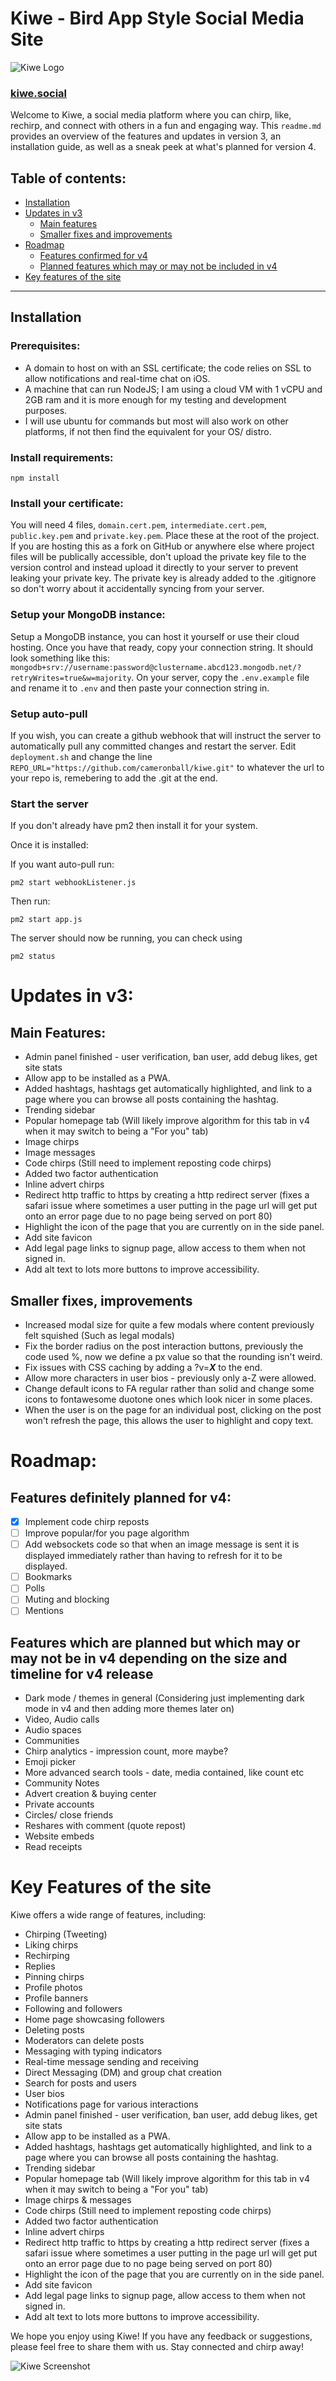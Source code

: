 # Kiwe - Bird App Style Social Media Site

![Kiwe Logo](link_to_logo_image.png)

### <a href="https://kiwe.social">kiwe.social</a>

Welcome to Kiwe, a social media platform where you can chirp, like, rechirp, and connect with others in a fun and engaging way. This `readme.md` provides an overview of the features and updates in version 3, an installation guide, as well as a sneak peek at what's planned for version 4.

## Table of contents:
- <a href="https://github.com/cameronball/kiwe#installation">Installation</a>
- <a href="https://github.com/cameronball/kiwe#updates-in-v3">Updates in v3</a>
  - <a href="https://github.com/cameronball/kiwe#main-features">Main features</a>
  - <a href="https://github.com/cameronball/kiwe#smaller-fixes-improvements">Smaller fixes and improvements</a>
- <a href="https://github.com/cameronball/kiwe#roadmap">Roadmap</a>
  - <a href="https://github.com/cameronball/kiwe?tab=readme-ov-file#features-definitely-planned-for-v4">Features confirmed for v4</a>
  - <a href="https://github.com/cameronball/kiwe?tab=readme-ov-file#features-which-are-planned-but-which-may-or-may-not-be-in-v4-depending-on-the-size-and-timeline-for-v4-release">Planned features which may or may not be included in v4</a>
- <a href="https://github.com/cameronball/kiwe?tab=readme-ov-file#key-features">Key features of the site</a>


<hr>

## Installation
### Prerequisites:
- A domain to host on with an SSL certificate; the code relies on SSL to allow notifications and real-time chat on iOS.
- A machine that can run NodeJS; I am using a cloud VM with 1 vCPU and 2GB ram and it is more enough for my testing and development purposes.
- I will use ubuntu for commands but most will also work on other platforms, if not then find the equivalent for your OS/ distro.

### Install requirements:
```npm install```

### Install your certificate:
You will need 4 files, ```domain.cert.pem```, ```intermediate.cert.pem```, ```public.key.pem``` and ```private.key.pem```. Place these at the root of the project. If you are hosting this as a fork on GitHub or anywhere else where project files will be publically accessible, don't upload the private key file to the version control and instead upload it directly to your server to prevent leaking your private key. The private key is already added to the .gitignore so don't worry about it accidentally syncing from your server.

### Setup your MongoDB instance:
Setup a MongoDB instance, you can host it yourself or use their cloud hosting. Once you have that ready, copy your connection string. It should look something like this: ```mongodb+srv://username:password@clustername.abcd123.mongodb.net/?retryWrites=true&w=majority```. On your server, copy the ```.env.example``` file and rename it to ```.env``` and then paste your connection string in.

### Setup auto-pull
If you wish, you can create a github webhook that will instruct the server to automatically pull any committed changes and restart the server. Edit ```deployment.sh``` and change the line ```REPO_URL="https://github.com/cameronball/kiwe.git"``` to whatever the url to your repo is, remebering to add the .git at the end.

### Start the server
If you don't already have pm2 then install it for your system.

Once it is installed:

If you want auto-pull run:

```pm2 start webhookListener.js```

Then run:

```pm2 start app.js```

The server should now be running, you can check using

```pm2 status```

# Updates in v3:
## Main Features:
- Admin panel finished - user verification, ban user, add debug likes, get site stats
- Allow app to be installed as a PWA.
- Added hashtags, hashtags get automatically highlighted, and link to a page where you can browse all posts containing the hashtag.
- Trending sidebar
- Popular homepage tab (Will likely improve algorithm for this tab in v4 when it may switch to being a "For you" tab)
- Image chirps
- Image messages
- Code chirps (Still need to implement reposting code chirps)
- Added two factor authentication
- Inline advert chirps
- Redirect http traffic to https by creating a http redirect server (fixes a safari issue where sometimes a user putting in the page url will get put onto an error page due to no page being served on port 80)
- Highlight the icon of the page that you are currently on in the side panel.
- Add site favicon
- Add legal page links to signup page, allow access to them when not signed in.
- Add alt text to lots more buttons to improve accessibility.

## Smaller fixes, improvements
- Increased modal size for quite a few modals where content previously felt squished (Such as legal modals)
- Fix the border radius on the post interaction buttons, previously the code used %, now we define a px value so that the rounding isn't weird.
- Fix issues with CSS caching by adding a ?v=**_X_** to the end.
- Allow more characters in user bios - previously only a-Z were allowed.
- Change default icons to FA regular rather than solid and change some icons to fontawesome duotone ones which look nicer in some places.
- When the user is on the page for an individual post, clicking on the post won't refresh the page, this allows the user to highlight and copy text.

# Roadmap:
## Features definitely planned for v4:
- [x] Implement code chirp reposts
- [ ] Improve popular/for you page algorithm
- [ ] Add websockets code so that when an image message is sent it is displayed immediately rather than having to refresh for it to be displayed.
- [ ] Bookmarks
- [ ] Polls
- [ ] Muting and blocking
- [ ] Mentions

## Features which are planned but which may or may not be in v4 depending on the size and timeline for v4 release
- Dark mode / themes in general (Considering just implementing dark mode in v4 and then adding more themes later on)
- Video, Audio calls
- Audio spaces
- Communities
- Chirp analytics - impression count, more maybe?
- Emoji picker
- More advanced search tools - date, media contained, like count etc
- Community Notes
- Advert creation & buying center
- Private accounts
- Circles/ close friends
- Reshares with comment (quote repost)
- Website embeds
- Read receipts

# Key Features of the site
Kiwe offers a wide range of features, including:
- Chirping (Tweeting)
- Liking chirps
- Rechirping
- Replies
- Pinning chirps
- Profile photos
- Profile banners
- Following and followers
- Home page showcasing followers
- Deleting posts
- Moderators can delete posts
- Messaging with typing indicators
- Real-time message sending and receiving
- Direct Messaging (DM) and group chat creation
- Search for posts and users
- User bios
- Notifications page for various interactions
- Admin panel finished - user verification, ban user, add debug likes, get site stats
- Allow app to be installed as a PWA.
- Added hashtags, hashtags get automatically highlighted, and link to a page where you can browse all posts containing the hashtag.
- Trending sidebar
- Popular homepage tab (Will likely improve algorithm for this tab in v4 when it may switch to being a "For you" tab)
- Image chirps & messages
- Code chirps (Still need to implement reposting code chirps)
- Added two factor authentication
- Inline advert chirps
- Redirect http traffic to https by creating a http redirect server (fixes a safari issue where sometimes a user putting in the page url will get put onto an error page due to no page being served on port 80)
- Highlight the icon of the page that you are currently on in the side panel.
- Add site favicon
- Add legal page links to signup page, allow access to them when not signed in.
- Add alt text to lots more buttons to improve accessibility.

We hope you enjoy using Kiwe! If you have any feedback or suggestions, please feel free to share them with us. Stay connected and chirp away!

![Kiwe Screenshot](link_to_screenshot_image.png)
